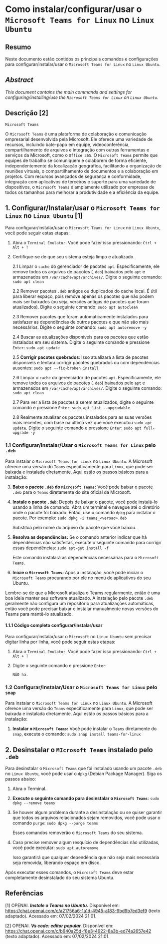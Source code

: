 # Como instalar/configurar/usar o `Microsoft Teams for Linux` no `Linux Ubuntu`

## Resumo

Neste documento estão contidos os principais comandos e configurações para configurar/instalar/usar o `Microsoft Teams for Linux` no `Linux Ubuntu`.

## _Abstract_

_This document contains the main commands and settings for configuring/installing/use the `Microsoft Teams for Linux` on `Linux Ubuntu`._

## Descrição [2]

`Microsoft Teams`

O `Microsoft Teams` é uma plataforma de colaboração e comunicação empresarial desenvolvida pela Microsoft. Ele oferece uma variedade de recursos, incluindo bate-papo em equipe, videoconferência, compartilhamento de arquivos e integração com outras ferramentas e serviços da Microsoft, como o `Office 365`. O `Microsoft Teams` permite que equipes de trabalho se comuniquem e colaborem de forma eficiente, independentemente da localização geográfica, facilitando a organização de reuniões virtuais, o compartilhamento de documentos e a colaboração em projetos. Com recursos avançados de segurança e conformidade, integração com aplicativos de terceiros e suporte para uma variedade de dispositivos, o `Microsoft Teams` é amplamente utilizado por empresas de todos os tamanhos para melhorar a produtividade e a eficiência da equipe.


## 1. Configurar/Instalar/usar o `Microsoft Teams for Linux` no `Linux Ubuntu` [1]

Para configurar/instalar/usar o `Microsoft Teams for Linux` no `Linux Ubuntu`, você pode seguir estas etapas:

1. Abra o `Terminal Emulator`. Você pode fazer isso pressionando: `Ctrl + Alt + T`


2. Certifique-se de que seu sistema esteja limpo e atualizado.

    2.1 Limpar o `cache` do gerenciador de pacotes `apt`. Especificamente, ele remove todos os arquivos de pacotes (`.deb`) baixados pelo `apt` e armazenados em `/var/cache/apt/archives/`. Digite o seguinte comando: `sudo apt clean` 
    
    2.2 Remover pacotes `.deb` antigos ou duplicados do cache local. É útil para liberar espaço, pois remove apenas os pacotes que não podem mais ser baixados (ou seja, versões antigas de pacotes que foram atualizados). Digite o seguinte comando: `sudo apt autoclean`

    2.3 Remover pacotes que foram automaticamente instalados para satisfazer as dependências de outros pacotes e que não são mais necessários. Digite o seguinte comando: `sudo apt autoremove -y`

    2.4 Buscar as atualizações disponíveis para os pacotes que estão instalados em seu sistema. Digite o seguinte comando e pressione `Enter`: `sudo apt update`

    2.5 **Corrigir pacotes quebrados**: Isso atualizará a lista de pacotes disponíveis e tentará corrigir pacotes quebrados ou com dependências ausentes: `sudo apt --fix-broken install`

    2.6 Limpar o `cache` do gerenciador de pacotes `apt`. Especificamente, ele remove todos os arquivos de pacotes (`.deb`) baixados pelo `apt` e armazenados em `/var/cache/apt/archives/`. Digite o seguinte comando: `sudo apt clean` 
    
    2.7 Para ver a lista de pacotes a serem atualizados, digite o seguinte comando e pressione `Enter`:  `sudo apt list --upgradable`

    2.8 Realmente atualizar os pacotes instalados para as suas versões mais recentes, com base na última vez que você executou `sudo apt update`. Digite o seguinte comando e pressione `Enter`: `sudo apt full-upgrade -y`
 

### 1.1 Configurar/Instalar/Usar o `Microsoft Teams for Linux` pelo `.deb`

Para instalar o `Microsoft Teams for Linux` no `Linux Ubuntu`. A Microsoft oferece uma versão do `Teams` especificamente para `Linux`, que pode ser baixada e instalada diretamente. Aqui estão os passos básicos para a instalação:

3. **Baixe o pacote `.deb` do `Microsoft Teams`:** Você pode baixar o pacote `.deb` para o `Teams` diretamente do site oficial da Microsoft.

4. **Instale o pacote `.deb`:** Depois de baixar o pacote, você pode instalá-lo usando a linha de comando. Abra um terminal e navegue até o diretório onde o pacote foi baixado. Então, use o comando `dpkg` para instalar o pacote. Por exemplo: `sudo dpkg -i teams_<versao>.deb`

    Substitua <versao> pelo nome do arquivo do pacote que você baixou.

5. **Resolva as dependências:** Se o comando anterior indicar que há dependências não satisfeitas, execute o seguinte comando para corrigir essas dependências: `sudo apt-get install -f`
    
    Este comando instalará as dependências necessárias para o `Microsoft Teams`.

6. **Inicie o `Microsoft Teams`:** Após a instalação, você pode iniciar o `Microsoft Teams` procurando por ele no menu de aplicativos do seu Ubuntu.

Lembre-se de que a Microsoft atualiza o Teams regularmente, então é uma boa ideia manter seu software atualizado. A instalação pelo pacote `.deb` geralmente não configura um repositório para atualizações automáticas, então você pode precisar baixar e instalar manualmente novas versões do Teams para mantê-lo atualizado.


#### 1.1.1 Código completo configurar/instalar/usar

Para configurar/instalar/usar o `Microsoft` no `Linux Ubuntu` sem precisar digitar linha por linha, você pode seguir estas etapas:

1. Abra o `Terminal Emulator`. Você pode fazer isso pressionando: `Ctrl + Alt + T`

2. Digite o seguinte comando e pressione `Enter`:

    ```
    NÃO há.
    ```

### 1.2 Configurar/Instalar/Usar o `Microsoft Teams for Linux` pelo `snap`

Para instalar o `Microsoft Teams for Linux` no `Linux Ubuntu`. A Microsoft oferece uma versão do `Teams` especificamente para `Linux`, que pode ser baixada e instalada diretamente. Aqui estão os passos básicos para a instalação:

1. **Instalar o `Microsoft Teams`:** Você pode instalar o `Teams` diretamente do `snap`, execute o comando: `sudo snap install teams-for-linux`

## 2. Desinstalar o `MIcrosoft Teams` instalado pelo `.deb`

Para desinstalar o `Microsoft Teams` que foi instalado usando um pacote `.deb` no `Linux Ubuntu`, você pode usar o `dpkg` (Debian Package Manager). Siga os passos abaixo:

1. Abra o Terminal.

2. **Execute o seguinte comando para desinstalar o `Microsoft Teams`**: `sudo dpkg --remove teams`

3. Se houver algum problema durante a desinstalação ou se quiser garantir que todos os arquivos relacionados sejam removidos, você pode usar o comando `purge`: `sudo dpkg --purge teams`

    Esses comandos removerão o `Microsoft Teams` do seu sistema.

4. Caso precise remover algum resquício de dependências não utilizadas, você pode executar: `sudo apt autoremove`

    Isso garantirá que qualquer dependência que não seja mais necessária seja removida, liberando espaço em disco.

Após executar esses comandos, o `Microsoft Teams` deve estar completamente desinstalado do seu sistema Ubuntu.

## Referências

[1] OPENAI. ***Instale o Teams no Ubuntu.*** Disponível em: <https://chat.openai.com/c/a21756a6-1a1d-4945-a183-9bd9b7ed3ef9> (texto adaptado). Acessado em: 07/02/2024 21:01.

[2] OPENAI. ***Vs code: editor popular.*** Disponível em: <https://chat.openai.com/c/b640a25d-f8e3-4922-8a3b-ed74a2657e42> (texto adaptado). Acessado em: 07/02/2024 21:01.

